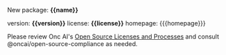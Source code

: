 New package: **{{name}}**

version: **{{version}}**
license: **{{license}}**
homepage: {{{homepage}}}

Please review Onc AI's [Open Source Licenses and Processes](https://onc-ai.atlassian.net/wiki/spaces/RD/pages/1740570625/Open+Source+Licenses+and+Processes) and consult @oncai/open-source-compliance as needed.
